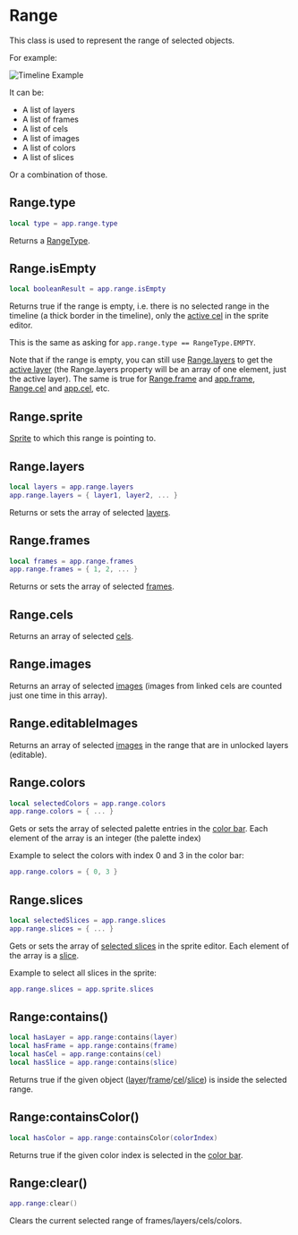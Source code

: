 # Range

This class is used to represent the range of selected objects.

For example:

![Timeline Example](rangetype/cels.png)

It can be:

* A list of layers
* A list of frames
* A list of cels
* A list of images
* A list of colors
* A list of slices

Or a combination of those.

## Range.type

```lua
local type = app.range.type
```

Returns a [RangeType](rangetype.md#rangetype).

## Range.isEmpty

```lua
local booleanResult = app.range.isEmpty
```

Returns true if the range is empty, i.e. there is no selected range in
the timeline (a thick border in the timeline), only the [active cel](app.md#appcel)
in the sprite editor.

This is the same as asking for `app.range.type == RangeType.EMPTY`.

Note that if the range is empty, you can still use
[Range.layers](#rangelayers) to get the [active
layer](app.md#applayer) (the Range.layers property will be an
array of one element, just the active layer). The same is true for
[Range.frame](#rangeframes) and [app.frame](app.md#appframe),
[Range.cel](#rangecels) and [app.cel](app.md#appcel), etc.

## Range.sprite

[Sprite](sprite.md#sprite) to which this range is pointing to.

## Range.layers

```lua
local layers = app.range.layers
app.range.layers = { layer1, layer2, ... }
```

Returns or sets the array of selected [layers](layer.md#layer).

## Range.frames

```lua
local frames = app.range.frames
app.range.frames = { 1, 2, ... }
```

Returns or sets the array of selected [frames](frame.md#frame).

## Range.cels

Returns an array of selected [cels](cel.md#cel).

## Range.images

Returns an array of selected [images](image.md#image) (images from linked
cels are counted just one time in this array).

## Range.editableImages

Returns an array of selected [images](image.md#image) in the range that are
in unlocked layers (editable).

## Range.colors

```lua
local selectedColors = app.range.colors
app.range.colors = { ... }
```

Gets or sets the array of selected palette entries in the [color bar](https://www.aseprite.org/docs/color-bar/).
Each element of the array is an integer (the palette index)

Example to select the colors with index 0 and 3 in the color bar:
```lua
app.range.colors = { 0, 3 }
```

## Range.slices

```lua
local selectedSlices = app.range.slices
app.range.slices = { ... }
```

Gets or sets the array of [selected slices](https://www.aseprite.org/docs/slices) in the sprite editor.
Each element of the array is a [slice](slice.md#slice).

Example to select all slices in the sprite:
```lua
app.range.slices = app.sprite.slices
```

## Range:contains()

```lua
local hasLayer = app.range:contains(layer)
local hasFrame = app.range:contains(frame)
local hasCel = app.range:contains(cel)
local hasSlice = app.range:contains(slice)
```

Returns true if the given object
([layer](layer.md#layer)/[frame](frame.md#frame)/[cel](cel.md#cel)/[slice](slice.md#slice))
is inside the selected range.

## Range:containsColor()

```lua
local hasColor = app.range:containsColor(colorIndex)
```

Returns true if the given color index is selected in the [color bar](https://www.aseprite.org/docs/color-bar/).

## Range:clear()

```lua
app.range:clear()
```

Clears the current selected range of frames/layers/cels/colors.
